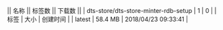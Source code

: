 || 名称 || 标签数 || 下载数 ||
| dts-store/dts-store-minter-rdb-setup | 1 | 0 | 
| 标签 | 大小 | 创建时间 |
| latest | 58.4 MB | 2018/04/23 09:33:41 | 
